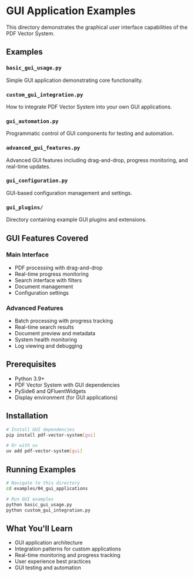 # GUI Application Examples

This directory demonstrates the graphical user interface capabilities of the PDF Vector System.

## Examples

### `basic_gui_usage.py`
Simple GUI application demonstrating core functionality.

### `custom_gui_integration.py`
How to integrate PDF Vector System into your own GUI applications.

### `gui_automation.py`
Programmatic control of GUI components for testing and automation.

### `advanced_gui_features.py`
Advanced GUI features including drag-and-drop, progress monitoring, and real-time updates.

### `gui_configuration.py`
GUI-based configuration management and settings.

### `gui_plugins/`
Directory containing example GUI plugins and extensions.

## GUI Features Covered

### Main Interface
- PDF processing with drag-and-drop
- Real-time progress monitoring
- Search interface with filters
- Document management
- Configuration settings

### Advanced Features
- Batch processing with progress tracking
- Real-time search results
- Document preview and metadata
- System health monitoring
- Log viewing and debugging

## Prerequisites

- Python 3.9+
- PDF Vector System with GUI dependencies
- PySide6 and QFluentWidgets
- Display environment (for GUI applications)

## Installation

```bash
# Install GUI dependencies
pip install pdf-vector-system[gui]

# Or with uv
uv add pdf-vector-system[gui]
```

## Running Examples

```bash
# Navigate to this directory
cd examples/04_gui_applications

# Run GUI examples
python basic_gui_usage.py
python custom_gui_integration.py
```

## What You'll Learn

- GUI application architecture
- Integration patterns for custom applications
- Real-time monitoring and progress tracking
- User experience best practices
- GUI testing and automation
